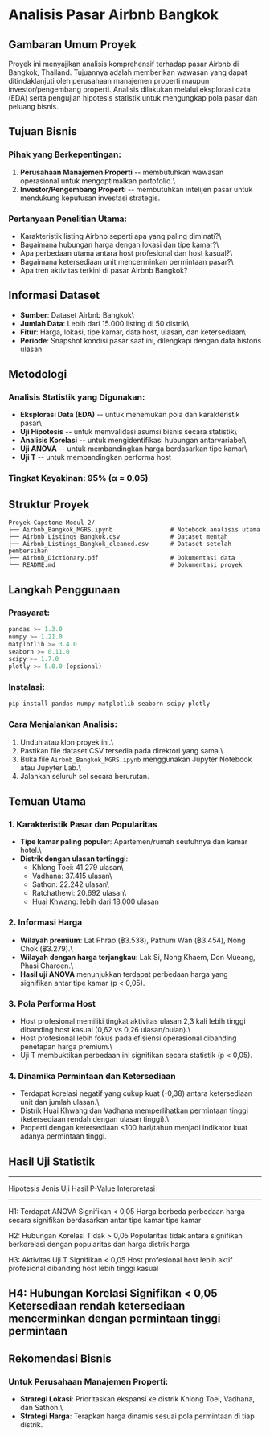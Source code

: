# Analisis Pasar Airbnb Bangkok

## Gambaran Umum Proyek

Proyek ini menyajikan analisis komprehensif terhadap pasar Airbnb di
Bangkok, Thailand. Tujuannya adalah memberikan wawasan yang dapat
ditindaklanjuti oleh perusahaan manajemen properti maupun
investor/pengembang properti. Analisis dilakukan melalui eksplorasi data
(EDA) serta pengujian hipotesis statistik untuk mengungkap pola pasar
dan peluang bisnis.

## Tujuan Bisnis

### Pihak yang Berkepentingan:

1.  **Perusahaan Manajemen Properti** -- membutuhkan wawasan operasional
    untuk mengoptimalkan portofolio.\
2.  **Investor/Pengembang Properti** -- membutuhkan intelijen pasar
    untuk mendukung keputusan investasi strategis.

### Pertanyaan Penelitian Utama:

-   Karakteristik listing Airbnb seperti apa yang paling diminati?\
-   Bagaimana hubungan harga dengan lokasi dan tipe kamar?\
-   Apa perbedaan utama antara host profesional dan host kasual?\
-   Bagaimana ketersediaan unit mencerminkan permintaan pasar?\
-   Apa tren aktivitas terkini di pasar Airbnb Bangkok?

## Informasi Dataset

-   **Sumber**: Dataset Airbnb Bangkok\
-   **Jumlah Data**: Lebih dari 15.000 listing di 50 distrik\
-   **Fitur**: Harga, lokasi, tipe kamar, data host, ulasan, dan
    ketersediaan\
-   **Periode**: Snapshot kondisi pasar saat ini, dilengkapi dengan data
    historis ulasan

## Metodologi

### Analisis Statistik yang Digunakan:

-   **Eksplorasi Data (EDA)** -- untuk menemukan pola dan karakteristik
    pasar\
-   **Uji Hipotesis** -- untuk memvalidasi asumsi bisnis secara
    statistik\
-   **Analisis Korelasi** -- untuk mengidentifikasi hubungan
    antarvariabel\
-   **Uji ANOVA** -- untuk membandingkan harga berdasarkan tipe kamar\
-   **Uji T** -- untuk membandingkan performa host

### Tingkat Keyakinan: 95% (α = 0,05)

## Struktur Proyek

    Proyek Capstone Modul 2/
    ├── Airbnb_Bangkok_MGRS.ipynb                # Notebook analisis utama
    ├── Airbnb Listings Bangkok.csv              # Dataset mentah
    ├── Airbnb_Listings_Bangkok_cleaned.csv      # Dataset setelah pembersihan
    ├── Airbnb_Dictionary.pdf                    # Dokumentasi data
    └── README.md                                # Dokumentasi proyek

## Langkah Penggunaan

### Prasyarat:

``` python
pandas >= 1.3.0
numpy >= 1.21.0
matplotlib >= 3.4.0
seaborn >= 0.11.0
scipy >= 1.7.0
plotly >= 5.0.0 (opsional)
```

### Instalasi:

``` bash
pip install pandas numpy matplotlib seaborn scipy plotly
```

### Cara Menjalankan Analisis:

1.  Unduh atau klon proyek ini.\
2.  Pastikan file dataset CSV tersedia pada direktori yang sama.\
3.  Buka file `Airbnb_Bangkok_MGRS.ipynb` menggunakan Jupyter Notebook
    atau Jupyter Lab.\
4.  Jalankan seluruh sel secara berurutan.

## Temuan Utama

### 1. Karakteristik Pasar dan Popularitas

-   **Tipe kamar paling populer**: Apartemen/rumah seutuhnya dan kamar
    hotel.\
-   **Distrik dengan ulasan tertinggi**:
    -   Khlong Toei: 41.279 ulasan\
    -   Vadhana: 37.415 ulasan\
    -   Sathon: 22.242 ulasan\
    -   Ratchathewi: 20.692 ulasan\
    -   Huai Khwang: lebih dari 18.000 ulasan

### 2. Informasi Harga

-   **Wilayah premium**: Lat Phrao (฿3.538), Pathum Wan (฿3.454), Nong
    Chok (฿3.279).\
-   **Wilayah dengan harga terjangkau**: Lak Si, Nong Khaem, Don Mueang,
    Phasi Charoen.\
-   **Hasil uji ANOVA** menunjukkan terdapat perbedaan harga yang
    signifikan antar tipe kamar (p \< 0,05).

### 3. Pola Performa Host

-   Host profesional memiliki tingkat aktivitas ulasan 2,3 kali lebih
    tinggi dibanding host kasual (0,62 vs 0,26 ulasan/bulan).\
-   Host profesional lebih fokus pada efisiensi operasional dibanding
    penetapan harga premium.\
-   Uji T membuktikan perbedaan ini signifikan secara statistik (p \<
    0,05).

### 4. Dinamika Permintaan dan Ketersediaan

-   Terdapat korelasi negatif yang cukup kuat (-0,38) antara
    ketersediaan unit dan jumlah ulasan.\
-   Distrik Huai Khwang dan Vadhana memperlihatkan permintaan tinggi
    (ketersediaan rendah dengan ulasan tinggi).\
-   Properti dengan ketersediaan \<100 hari/tahun menjadi indikator kuat
    adanya permintaan tinggi.

## Hasil Uji Statistik

  -----------------------------------------------------------------------------
  Hipotesis       Jenis Uji       Hasil        P-Value      Interpretasi
  --------------- --------------- ------------ ------------ -------------------
  H1: Terdapat    ANOVA           Signifikan   \< 0,05      Harga berbeda
  perbedaan harga                                           secara signifikan
  berdasarkan                                               antar tipe kamar
  tipe kamar                                                

  H2: Hubungan    Korelasi        Tidak        \> 0,05      Popularitas tidak
  antara                          signifikan                berkorelasi dengan
  popularitas dan                                           harga distrik
  harga                                                     

  H3: Aktivitas   Uji T           Signifikan   \< 0,05      Host profesional
  host                                                      lebih aktif
  profesional                                               dibanding host
  lebih tinggi                                              kasual

  H4: Hubungan    Korelasi        Signifikan   \< 0,05      Ketersediaan rendah
  ketersediaan                                              mencerminkan
  dengan                                                    permintaan tinggi
  permintaan                                                
  -----------------------------------------------------------------------------

## Rekomendasi Bisnis

### Untuk Perusahaan Manajemen Properti:

-   **Strategi Lokasi**: Prioritaskan ekspansi ke distrik Khlong Toei,
    Vadhana, dan Sathon.\
-   **Strategi Harga**: Terapkan harga dinamis sesuai pola permintaan di
    tiap distrik.
